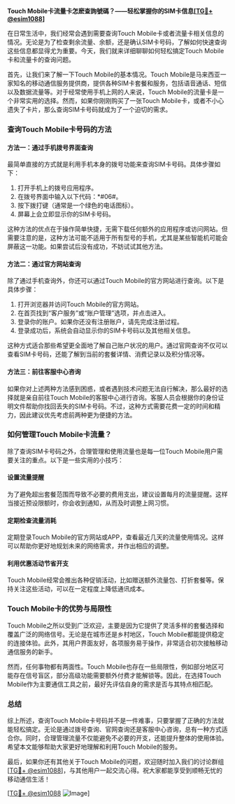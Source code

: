 **Touch Mobile卡流量卡怎麽查詢號碼？——轻松掌握你的SIM卡信息[[TG💪+ @esim1088](https://t.me/s/esim1088)]**

在日常生活中，我们经常会遇到需要查询Touch Mobile卡或者流量卡相关信息的情况。无论是为了检查剩余流量、余额，还是确认SIM卡号码，了解如何快速查询这些信息都显得尤为重要。今天，我们就来详细聊聊如何轻松搞定Touch Mobile卡和流量卡的查询问题。

首先，让我们来了解一下Touch Mobile的基本情况。Touch Mobile是马来西亚一家知名的移动通信服务提供商，提供各种SIM卡套餐和服务，包括语音通话、短信以及数据流量等。对于经常使用手机上网的人来说，Touch Mobile的流量卡是一个非常实用的选择。然而，如果你刚刚购买了一张Touch Mobile卡，或者不小心遗失了卡片，那么查询SIM卡号码就成为了一个迫切的需求。

### 查询Touch Mobile卡号码的方法

#### 方法一：通过手机拨号界面查询
最简单直接的方式就是利用手机本身的拨号功能来查询SIM卡号码。具体步骤如下：
1. 打开手机上的拨号应用程序。
2. 在拨号界面中输入以下代码：*#06#。
3. 按下拨打键（通常是一个绿色的电话图标）。
4. 屏幕上会立即显示你的SIM卡号码。

这种方法的优点在于操作简单快捷，无需下载任何额外的应用程序或访问网站。但需要注意的是，这种方法可能不适用于所有型号的手机，尤其是某些智能机可能会屏蔽这一功能。如果尝试后没有成功，不妨试试其他方法。

#### 方法二：通过官方网站查询
除了通过手机查询外，你还可以通过Touch Mobile的官方网站进行查询。以下是具体步骤：
1. 打开浏览器并访问Touch Mobile的官方网站。
2. 在首页找到“客户服务”或“账户管理”选项，并点击进入。
3. 登录你的账户。如果你还没有注册账户，请先完成注册过程。
4. 登录成功后，系统会自动显示你的SIM卡号码以及其他相关信息。

这种方式适合那些希望更全面地了解自己账户状况的用户。通过官网查询不仅可以查看SIM卡号码，还能了解到当前的套餐详情、消费记录以及积分情况等。

#### 方法三：前往客服中心咨询
如果你对上述两种方法感到困惑，或者遇到技术问题无法自行解决，那么最好的选择就是亲自前往Touch Mobile的客服中心进行咨询。客服人员会根据你的身份证明文件帮助你找回丢失的SIM卡号码。不过，这种方式需要花费一定的时间和精力，因此建议优先考虑前两种更为便捷的方法。

### 如何管理Touch Mobile卡流量？
除了查询SIM卡号码之外，合理管理和使用流量也是每一位Touch Mobile用户需要关注的重点。以下是一些实用的小技巧：

#### 设置流量提醒
为了避免超出套餐范围而导致不必要的费用支出，建议设置每月的流量提醒。这样当接近预设限额时，你会收到通知，从而及时调整上网习惯。

#### 定期检查流量消耗
定期登录Touch Mobile的官方网站或APP，查看最近几天的流量使用情况。这样可以帮助你更好地规划未来的网络需求，并作出相应的调整。

#### 利用优惠活动节省开支
Touch Mobile经常会推出各种促销活动，比如赠送额外流量包、打折套餐等。保持关注这些活动，可以在一定程度上降低通讯成本。

### Touch Mobile卡的优势与局限性
Touch Mobile之所以受到广泛欢迎，主要是因为它提供了灵活多样的套餐选择和覆盖广泛的网络信号。无论是在城市还是乡村地区，Touch Mobile都能提供稳定的连接体验。此外，其用户界面友好，各项服务易于操作，非常适合初次接触移动通信服务的新手。

然而，任何事物都有两面性。Touch Mobile也存在一些局限性，例如部分地区可能存在信号盲区，部分高级功能需要额外付费才能解锁等。因此，在选择Touch Mobile作为主要通信工具之前，最好先评估自身的需求是否与其特点相匹配。

### 总结
综上所述，查询Touch Mobile卡号码并不是一件难事，只要掌握了正确的方法就能轻松搞定。无论是通过拨号查询、官网查询还是客服中心咨询，总有一种方式适合你。同时，合理管理流量不仅能避免不必要的开支，还能提升整体的使用体验。希望本文能够帮助大家更好地理解和利用Touch Mobile的服务。

最后，如果你还有其他关于Touch Mobile的问题，欢迎随时加入我们的讨论群组[[TG💪+ @esim1088](https://t.me/s/esim1088)]，与其他用户一起交流心得。祝大家都能享受到顺畅无忧的移动通信生活！

[[TG💪+ @esim1088](https://t.me/s/esim1088) ![Image](https://i.postimg.cc/4NQfJmqS/Snipaste-2025-05-13-00-14-12.png)]